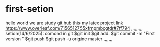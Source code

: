 # first-setion
hello world
we are study git hub
this my latex project link
https://www.overleaf.com/7156512755xfrnpmbcgtdr#7ff794
,,,,,,,,,
setion(14/6/2025):
comond in git 
$git init
$git add.
$git commit -m "First version "
$git push <name>
$git push -u origine master
,,,,,,,

